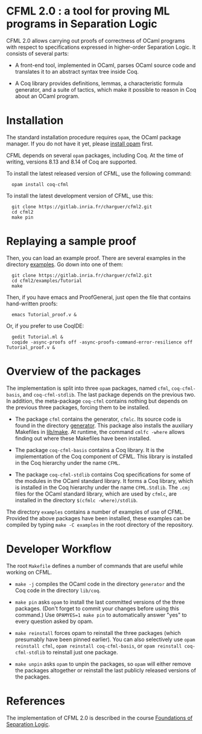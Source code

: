 # CFML 2.0 : a tool for proving ML programs in Separation Logic

CFML 2.0 allows carrying out proofs of correctness of OCaml programs with
respect to specifications expressed in higher-order Separation Logic. It
consists of several parts:

- A front-end tool, implemented in OCaml, parses OCaml source code and
  translates it to an abstract syntax tree inside Coq.

- A Coq library provides definitions, lemmas, a characteristic formula
  generator, and a suite of tactics, which make it possible to reason in Coq
  about an OCaml program.

# Installation

The standard installation procedure requires `opam`, the OCaml package
manager. If you do not have it yet, please
[install opam](https://opam.ocaml.org/doc/Install.html) first.

CFML depends on several `opam` packages, including Coq. At the time of
writing, versions 8.13 and 8.14 of Coq are supported.

To install the latest released version of CFML, use the following command:

```
  opam install coq-cfml
```

To install the latest development version of CFML, use this:

```
  git clone https://gitlab.inria.fr/charguer/cfml2.git
  cd cfml2
  make pin
```

# Replaying a sample proof

Then, you can load an example proof. There are several examples in the directory
[examples](examples). Go down into one of them:

```
  git clone https://gitlab.inria.fr/charguer/cfml2.git
  cd cfml2/examples/Tutorial
  make
```

Then, if you have emacs and ProofGeneral, just open the file that contains
hand-written proofs:

```
  emacs Tutorial_proof.v &
```

Or, if you prefer to use CoqIDE:

```
  gedit Tutorial.ml &
  coqide -async-proofs off -async-proofs-command-error-resilience off Tutorial_proof.v &
```

# Overview of the packages

The implementation is split into three `opam` packages, named `cfml`,
`coq-cfml-basis`, and `coq-cfml-stdlib`. The last package depends on
the previous two. In addition, the meta-package `coq-cfml` contains
nothing but depends on the previous three packages, forcing them to
be installed.

- The package `cfml` contains the generator, `cfmlc`. Its source code is found
  in the directory [generator](generator). This package also installs the
  auxiliary Makefiles in [lib/make](lib/make). At runtime, the command `cmlfc
  -where` allows finding out where these Makefiles have been installed.

- The package `coq-cfml-basis` contains a Coq library. It is the
  implementation of the Coq component of CFML. This library is installed in
  the Coq hierarchy under the name `CFML`.

- The package `coq-cfml-stdlib` contains Coq specifications for some of the
  modules in the OCaml standard library. It forms a Coq library, which is
  installed in the Coq hierarchy under the name `CFML.Stdlib`. The
  `.cmj` files for the OCaml standard library, which are used by `cfmlc`,
  are installed in the directory `$(cfmlc -where)/stdlib`.

The directory `examples` contains a number of examples of use of CFML.
Provided the above packages have been installed, these examples can be
compiled by typing `make -C examples` in the root directory of the repository.

# Developer Workflow

The root `Makefile` defines a number of commands that are useful while working
on CFML.

* `make -j` compiles the OCaml code in the directory `generator`
  and the Coq code in the directory `lib/coq`.

* `make pin` asks `opam` to install the last committed versions of the three
  packages. (Don't forget to commit your changes before using this command.)
  Use `OPAMYES=1 make pin` to automatically answer "yes" to every question
  asked by opam.

* `make reinstall` forces opam to reinstall the three packages
  (which presumably have been pinned earlier). You can also
  selectively use `opam reinstall cfml`,
  `opam reinstall coq-cfml-basis`, or
  `opam reinstall coq-cfml-stdlib` to reinstall just one package.

* `make unpin` asks `opam` to unpin the packages, so `opam` will either remove
  the packages altogether or reinstall the last publicly released versions of
  the packages.

# References

The implementation of CFML 2.0 is described in the course
[Foundations of Separation Logic](http://www.chargueraud.org/teach/verif/).

